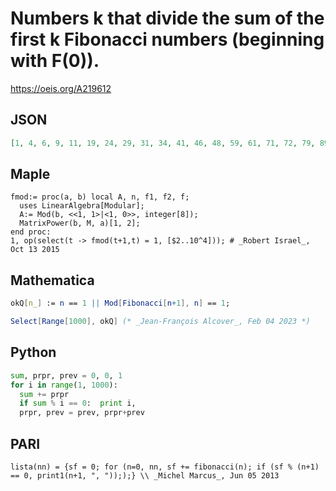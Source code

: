 # Numbers k that divide the sum of the first k Fibonacci numbers \(beginning with F\(0\)\)\.
https://oeis.org/A219612
## JSON
```JSON
[1, 4, 6, 9, 11, 19, 24, 29, 31, 34, 41, 46, 48, 59, 61, 71, 72, 79, 89, 94, 96, 100, 101, 106, 109, 120, 129, 131, 139, 144, 149, 151, 166, 179, 181, 191, 192, 199, 201, 211, 214, 216, 220, 226, 229, 239, 240, 241, 249, 251, 269, 271, 274, 281, 288, 311]
```
## Maple
```Maple
fmod:= proc(a, b) local A, n, f1, f2, f;
  uses LinearAlgebra[Modular];
  A:= Mod(b, <<1, 1>|<1, 0>>, integer[8]);
  MatrixPower(b, M, a)[1, 2];
end proc:
1, op(select(t -> fmod(t+1,t) = 1, [$2..10^4])); # _Robert Israel_, Oct 13 2015
```
## Mathematica
```Mathematica
okQ[n_] := n == 1 || Mod[Fibonacci[n+1], n] == 1;
```
```Mathematica
Select[Range[1000], okQ] (* _Jean-François Alcover_, Feb 04 2023 *)
```
## Python
```Python
sum, prpr, prev = 0, 0, 1
for i in range(1, 1000):
  sum += prpr
  if sum % i == 0:  print i,
  prpr, prev = prev, prpr+prev
```
## PARI
```PARI
lista(nn) = {sf = 0; for (n=0, nn, sf += fibonacci(n); if (sf % (n+1) == 0, print1(n+1, ", ")););} \\ _Michel Marcus_, Jun 05 2013
```
